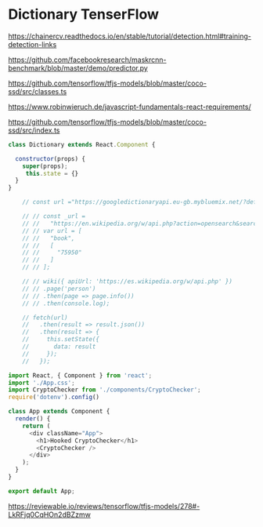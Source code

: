 
# Dictionary TenserFlow 
https://chainercv.readthedocs.io/en/stable/tutorial/detection.html#training-detection-links

https://github.com/facebookresearch/maskrcnn-benchmark/blob/master/demo/predictor.py

https://github.com/tensorflow/tfjs-models/blob/master/coco-ssd/src/classes.ts


https://www.robinwieruch.de/javascript-fundamentals-react-requirements/


https://github.com/tensorflow/tfjs-models/blob/master/coco-ssd/src/index.ts

```javascript
class Dictionary extends React.Component {

  constructor(props) {
    super(props);
     this.state = {}
  }
}

    // const url ="https://googledictionaryapi.eu-gb.mybluemix.net/?define=person&lang=en";

    // // const _url =
    // //   "https://en.wikipedia.org/w/api.php?action=opensearch&search=book&format=json&origin=*";
    // // var url = [
    // //   "book",
    // //   [
    // //     "75950"
    // //   ]
    // // ];

    // // wiki({ apiUrl: 'https://es.wikipedia.org/w/api.php' })
    // // .page('person')
    // // .then(page => page.info())
    // // .then(console.log);

    // fetch(url)
    //   .then(result => result.json())
    //   .then(result => {
    //     this.setState({
    //       data: result
    //     });
    //   });
```

```javascript
import React, { Component } from 'react';
import './App.css';
import CryptoChecker from './components/CryptoChecker';
require('dotenv').config()

class App extends Component {
  render() {
    return (
      <div className="App">
        <h1>Hooked CryptoChecker</h1>
        <CryptoChecker />
      </div>
    );
  }
}

export default App;
```

https://reviewable.io/reviews/tensorflow/tfjs-models/278#-LkRFjq0CqHOn2dBZzmw